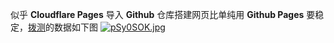 似乎 **Cloudflare Pages** 导入 **Github** 仓库搭建网页比单纯用 **Github Pages** 要稳定，[拨测](boce.com)的数据如下图
[![pSy0SOK.jpg](https://s1.ax1x.com/2023/02/04/pSy0SOK.jpg)](https://imgse.com/i/pSy0SOK)